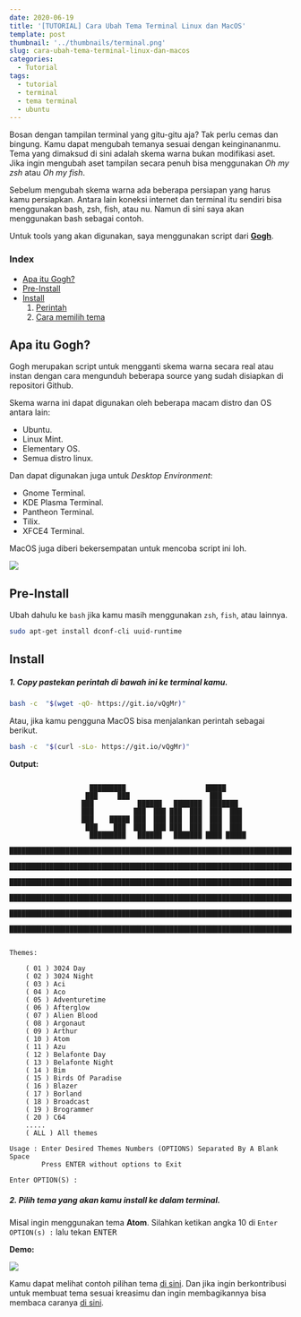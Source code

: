 ```yaml
---
date: 2020-06-19
title: '[TUTORIAL] Cara Ubah Tema Terminal Linux dan MacOS'
template: post
thumbnail: '../thumbnails/terminal.png'
slug: cara-ubah-tema-terminal-linux-dan-macos
categories:
  - Tutorial
tags:
  - tutorial
  - terminal
  - tema terminal
  - ubuntu
---
```


Bosan dengan tampilan terminal yang gitu-gitu aja? Tak perlu cemas dan bingung. Kamu dapat mengubah temanya sesuai dengan keinginananmu. Tema yang dimaksud di sini adalah skema warna bukan modifikasi aset. Jika ingin mengubah aset tampilan secara penuh bisa menggunakan _Oh my zsh_ atau _Oh my fish_.

Sebelum mengubah skema warna ada beberapa persiapan yang harus kamu persiapkan. Antara lain koneksi internet dan terminal itu sendiri bisa menggunakan bash, zsh, fish, atau nu. Namun di sini saya akan menggunakan bash sebagai contoh.

Untuk tools yang akan digunakan, saya menggunakan script dari [**Gogh**](https://mayccoll.github.io/Gogh/).

### Index
- [Apa itu Gogh?](#apa-itu-gogh)
- [Pre-Install](#pre-install)
- [Install](#install)
  1. [Perintah](#1-copy-pastekan-perintah-di-bawah-ini-ke-terminal-kamu)
  2. [Cara memilih tema](#2-pilih-tema-yang-akan-kamu-install-ke-dalam-terminal)

## Apa itu Gogh?

Gogh merupakan script untuk mengganti skema warna secara real atau instan dengan cara mengunduh beberapa source yang sudah disiapkan di repositori Github.

Skema warna ini dapat digunakan oleh beberapa macam distro dan OS antara lain:
- Ubuntu.
- Linux Mint.
- Elementary OS.
- Semua distro linux.

Dan dapat digunakan juga untuk _Desktop Environment_:
- Gnome Terminal.
- KDE Plasma Terminal.
- Pantheon Terminal.
- Tilix.
- XFCE4 Terminal.

MacOS juga diberi bekersempatan untuk mencoba script ini loh.

![](https://raw.githubusercontent.com/Mayccoll/Gogh/master/images/demos/themes.gif)

## Pre-Install

Ubah dahulu ke `bash` jika kamu masih menggunakan `zsh`, `fish`, atau lainnya.

```bash
sudo apt-get install dconf-cli uuid-runtime
```

## Install

##### 1. Copy pastekan perintah di bawah ini ke terminal kamu.

```bash
bash -c  "$(wget -qO- https://git.io/vQgMr)"
```

Atau, jika kamu pengguna MacOS bisa menjalankan perintah sebagai berikut.

```bash
bash -c  "$(curl -sLo- https://git.io/vQgMr)"
```
**Output:**

```terminal
                                                                                
                    █████████                    █████                          
                   ███     ███                    ███                           
                  ███           ██████   ███████  ███████                       
                  ███          ███  ███ ███  ███  ███  ███                      
                  ███    █████ ███  ███ ███  ███  ███  ███                      
                   ███    ███  ███  ███ ███  ███  ███  ███                      
                    █████████   ██████   ███████ ████ █████                     
    ████████████████████████████████████████████████████████████████████████    
    ████████████████████████████████████████████████████████████████████████    
    ████████████████████████████████████████████████████████████████████████    
    ████████████████████████████████████████████████████████████████████████    
    ████████████████████████████████████████████████████████████████████████    
    ████████████████████████████████████████████████████████████████████████    
                                                                                

Themes:

    ( 01 ) 3024 Day
    ( 02 ) 3024 Night
    ( 03 ) Aci
    ( 04 ) Aco
    ( 05 ) Adventuretime
    ( 06 ) Afterglow
    ( 07 ) Alien Blood
    ( 08 ) Argonaut
    ( 09 ) Arthur
    ( 10 ) Atom
    ( 11 ) Azu
    ( 12 ) Belafonte Day
    ( 13 ) Belafonte Night
    ( 14 ) Bim
    ( 15 ) Birds Of Paradise
    ( 16 ) Blazer
    ( 17 ) Borland
    ( 18 ) Broadcast
    ( 19 ) Brogrammer
    ( 20 ) C64
    .....
    ( ALL ) All themes

Usage : Enter Desired Themes Numbers (OPTIONS) Separated By A Blank Space
        Press ENTER without options to Exit

Enter OPTION(S) :
```

##### 2. Pilih tema yang akan kamu install ke dalam terminal.

Misal ingin menggunakan tema **Atom**. Silahkan ketikan angka 10 di `Enter OPTION(s) :` lalu tekan <kbd>ENTER</kbd>

**Demo:**

![](https://raw.githubusercontent.com/Mayccoll/Gogh/master/images/demos/gogh-demo-profile.gif)

Kamu dapat melihat contoh pilihan tema [di sini](https://mayccoll.github.io/Gogh/). Dan jika ingin berkontribusi untuk membuat tema sesuai kreasimu dan ingin membagikannya bisa membaca caranya [di sini](https://github.com/Mayccoll/Gogh/blob/master/content/howto.md).